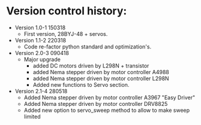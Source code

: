 Version control history:
====================

* Version 1.0-1 150318 
	* First version, 28BYJ-48 + servos.
* Version 1.1-2 220318
	* Code re-factor python standard and optimization's.
* Version 2.0-3 090418
	* Major upgrade 
		* added DC motors driven by L298N + transistor
		* added Nema stepper driven by motor controller A4988
		* added Nema stepper driven by motor controller  L298N
		* Added new functions to Servo section.
* Version 2.1-4 280518
    * Added Nema stepper driven by motor controller A3967 "Easy Driver"
    * Added Nema stepper driven by motor controller DRV8825 
    * Added new option to servo_sweep method to allow to make sweep limited


